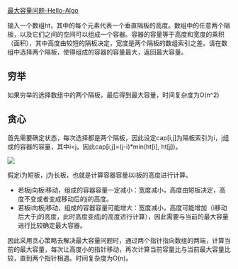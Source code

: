 [最大容量问题-Hello-Algo](https://www.hello-algo.com/chapter_greedy/max_capacity_problem/)

输入一个数组ht，其中的每个元素代表一个垂直隔板的高度。数组中的任意两个隔板，以及它们之间的空间可以组成一个容器。容器的容量等于高度和宽度的乘积（面积），其中高度由较短的隔板决定，宽度是两个隔板的数组索引之差。请在数组中选择两个隔板，使得组成的容器的容量最大，返回最大容量。

## 穷举

如果穷举的选择数组中的两个隔板，最后得到最大容量，时间复杂度为O(n^2)

## 贪心

首先需要确定状态，每次选择都是两个隔板，因此设定cap[i,j]为隔板索引为i，j组成的容器的容量，其中i<j，因此cap[i,j]=(j-i)*min(ht[i], ht[j])。

<img src="https://www.hello-algo.com/chapter_greedy/max_capacity_problem.assets/max_capacity_initial_state.png">

假定i为短板，j为长板，也就是计算容器容量以i板的高度进行计算。

- 若板j向板i移动，组成的容器容量一定减小：宽度减小，高度由短板决定，高度不变或者变成移动后的j的高度。
- 若板i向板j移动，组成的容器容量可能增大：宽度减小，高度可能增加（i移动后大于j的高度，此时高度变成j的高度进行计算），因此需要与当前的最大容量进行比较确定最大容器。

因此采用贪心策略去解决最大容量问题时，通过两个指针指向数组的两端，计算当前的最大容量，每次让高度小的指针移动，再次计算当前容量比与当前最大容量比较，直到两个指针相遇。时间复杂度为O(n)。